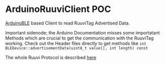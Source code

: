 # ArduinoRuuviClient POC
[ArduinoBLE][1] based Client to read RuuviTag Advertised Data.

Important sidenode; the Arduino Documentation misses some importatant Methods which are crucial to get the communication with the RuuviTag working. Check out the Header files directly to get methods like `int BLEDevice::advertisementData(uint8_t value[], int length) const`

The whole Ruuvi Protocol is described [here][2]

[1]:	https://www.arduino.cc/reference/en/libraries/arduinoble/
[2]:  https://github.com/ruuvi/ruuvi-sensor-protocols/blob/master/dataformat_05.md
